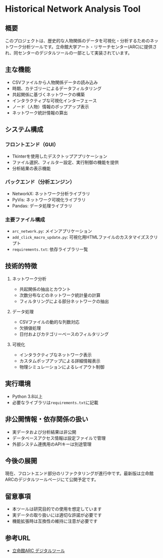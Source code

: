 # Historical Network Analysis Tool

## 概要
このプロジェクトは、歴史的な人物関係のデータを可視化・分析するためのネットワーク分析ツールです。立命館大学アート・リサーチセンター(ARC)に提供され、同センターのデジタルツールの一部として実装されています。

## 主な機能
- CSVファイルから人物関係データの読み込み
- 時期、カテゴリーによるデータフィルタリング
- 共起関係に基づくネットワークの構築
- インタラクティブな可視化インターフェース
- ノード（人物）情報のポップアップ表示
- ネットワーク統計情報の算出

## システム構成
### フロントエンド（GUI）
- Tkinterを使用したデスクトップアプリケーション
- ファイル選択、フィルター設定、実行制御の機能を提供
- 分析結果の表示機能

### バックエンド（分析エンジン）
- NetworkX: ネットワーク分析ライブラリ
- PyVis: ネットワーク可視化ライブラリ
- Pandas: データ処理ライブラリ

### 主要ファイル構成
- `arc_network.py`: メインアプリケーション
- `add_click_macro_update.py`: 可視化用HTMLファイルのカスタマイズスクリプト
- `requirements.txt`: 依存ライブラリ一覧

## 技術的特徴
1. ネットワーク分析
   - 共起関係の抽出とカウント
   - 次数分布などのネットワーク統計量の計算
   - フィルタリングによる部分ネットワークの抽出

2. データ処理
   - CSVファイルの動的な列数対応
   - 欠損値処理
   - 日付およびカテゴリーベースのフィルタリング

3. 可視化
   - インタラクティブなネットワーク表示
   - カスタムポップアップによる詳細情報表示
   - 物理シミュレーションによるレイアウト制御

## 実行環境
- Python 3.8以上
- 必要なライブラリは`requirements.txt`に記載

## 非公開情報・依存関係の扱い
- 実データおよび分析結果は非公開
- データベースアクセス情報は設定ファイルで管理
- 外部システム連携用のAPIキーは別途管理

## 今後の展開
現在、フロントエンド部分のリファクタリングが進行中です。最新版は立命館ARCのデジタルツールページにて公開予定です。

## 留意事項
- 本ツールは研究目的での使用を想定しています
- 実データの取り扱いには適切な許諾が必要です
- 機能拡張時は互換性の維持に注意が必要です

## 参考URL
- [立命館ARC デジタルツール](https://www.arc.ritsumei.ac.jp/lib/vm/DigitalTools/arc-online-tools/)
